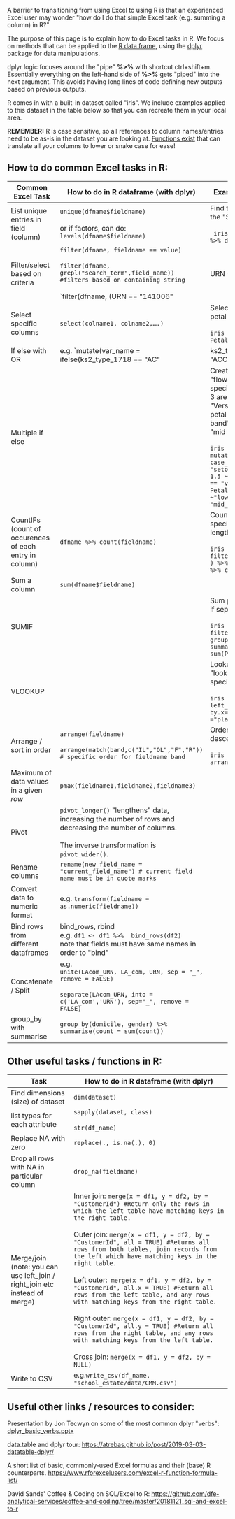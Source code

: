 A barrier to transitioning from using Excel to using R is that an experienced Excel user may wonder "how do I do that simple Excel task (e.g. summing a column) in R?" 

The purpose of this page is to explain how to do Excel tasks in R. We focus on methods that can be applied to the [R data frame](https://www.rdocumentation.org/packages/base/versions/3.6.2/topics/data.frame), using the [dplyr](https://www.rdocumentation.org/packages/dplyr/versions/0.7.8) package for data manipulations.  

dplyr logic focuses around the "pipe" **%>%** with shortcut ctrl+shift+m. Essentially everything on the left-hand side of **%>%** gets "piped" into the next argument. This avoids having long lines of code defining new outputs based on previous outputs.

R comes in with a built-in dataset called "iris". We include examples applied to this dataset in the table below so that you can recreate them in your local area.

**REMEMBER:** R is case sensitive, so all references to column names/entries need to be as-is in the dataset you are looking at. [Functions exist](https://www.rdocumentation.org/packages/janitor/versions/1.2.0/topics/clean_names) that can translate all your columns to lower or snake case for ease!


<h2>How to do common Excel tasks in R:</h2>

| **Common Excel Task** | **How to do in R dataframe (with dplyr)** | **Example with iris dataset** |
|--|--|--|
| List unique entries in field (column) | `unique(dfname$fieldname)`<br/><br/>or if factors, can do: `levels(dfname$fieldname)` |Find the unique entries for the "Species" column in iris<br/><br/>` iris %>% select(Species) %>% distinct()` |
| Filter/select based on criteria | `filter(dfname, fieldname == value)` <br/><br/>`filter(dfname, grepl("search_term",field_name)) #filters based on containing string`<br/><br/> `filter(dfname, (URN == "141006" | URN == "138262" | URN == "141164")) # example of filtering with OR`|Filter for sepal length >4 and sepal width <`2.5`, but NOT "versicolor" species<br/><br/> `iris %>% filter(Sepal.Length > 4 & Sepal.Width <2.5 & Species != "versicolor")`|
| Select specific columns| `select(colname1, colname2,….)` | Select only species and petal length <br/><br/>  `iris %>% select(Species, Petal.Length)`|  
| If else with OR | e.g. `mutate(var_name = ifelse(ks2_type_1718 == "AC" | ks2_type_1718 == "ACC",1,0))`  | Create new column called "size_group" based on size of petal. "Large" petals are >4 in length or >1.5 in width, everything else is "Small"<br/><br/>  ` iris %>% mutate(size_group = if_else( Petal.Length > 4 | Petal.Width >1.5, "Large", "Small"))`|
| Multiple if else ||  Create new column called "flower_price". "Setosa" species with petal length > 3 are "top band", "Versicolor species with petal length < 4 are "low band", everything else is "mid band" <br/><br/> `iris %>%  mutate(flower_price = case_when(Species == "setosa" & Petal.Length > 1.5 ~"top band", Species == "versicolor" & Petal.Length < 4 ~"low_band", TRUE ~ "mid_band"))`
| CountIFs (count of occurences of each entry in column) | `dfname %>% count(fieldname)` |Count the number of species if they have a petal length >1.5 <br/><br/> `iris %>% filter(Petal.Length > 1.5 ) %>% group_by(Species) %>% count()`|
| Sum a column  | `sum(dfname$fieldname)` |
| SUMIF || Sum petal width of species if sepal width <`3`<br/><br/> `iris %>% filter(Sepal.Width <3) %>% group_by(Species) %>% summarise(Petal.Width = sum(Petal.Width))`|
| VLOOKUP || Lookup to a table called "lookup" which has a list of species <br/><br/> `iris %>%  left_join(lookup, by.x="Species", by.y ="plant_species")`|
|Arrange / sort in order| `arrange(fieldname)`<br/><br/>`arrange(match(band,c("IL","OL","F","R")) # specific order for fieldname band`|Order dataset by descending petal width <br/><br/>  `iris %>% arrange(desc(Petal.Width))` |
|Maximum of data values in a given <em>row</em>|`pmax(fieldname1,fieldname2,fieldname3)`|
|Pivot |`pivot_longer()` "lengthens" data, increasing the number of rows and decreasing the number of columns. <br/><br/>The inverse transformation is `pivot_wider()`.|
|Rename columns |`rename(new_field_name = "current_field_name") # current field name must be in quote marks`|
|Convert data to numeric format | e.g. `transform(fieldname = as.numeric(fieldname))` |
| Bind rows from different dataframes  |bind_rows, rbind <br/>e.g. `df1 <- df1 %>%  bind_rows(df2)`<br/>  note that fields must have same names in order to "bind"|
|Concatenate / Split  | e.g. <br/>`unite(LAcom_URN, LA_com, URN, sep = "_", remove = FALSE)` <br/><br/> `separate(LAcom_URN, into = c('LA_com','URN'), sep="_", remove = FALSE)`|
|group_by with summarise | `group_by(domicile, gender) %>% summarise(count = sum(count))` |

<h2>Other useful tasks / functions in R:</h2>

| **Task** | **How to do in R dataframe (with dplyr)**|
|--|--|
|Find dimensions (size) of dataset| `dim(dataset)`|
|list types for each attribute|`sapply(dataset, class)`<br/><br/>`str(df_name)`|
|Replace NA with zero|`replace(., is.na(.), 0)`|
|Drop all rows with NA in particular column|`drop_na(fieldname)`|
|Merge/join (note: you can use left_join / right_join etc instead of merge)|Inner join: `merge(x = df1, y = df2, by = "CustomerId") #Return only the rows in which the left table have matching keys in the right table.` <br/><br/> Outer join: `merge(x = df1, y = df2, by = "CustomerId", all = TRUE) #Returns all rows from both tables, join records from the left which have matching keys in the right table.`<br/><br/>  Left outer:` merge(x = df1, y = df2, by = "CustomerId", all.x = TRUE) #Return all rows from the left table, and any rows with matching keys from the right table.`<br/><br/> Right outer: `merge(x = df1, y = df2, by = "CustomerId", all.y = TRUE) #Return all rows from the right table, and any rows with matching keys from the left table.` <br/><br/>Cross join: `merge(x = df1, y = df2, by = NULL)`|
|Write to CSV|e.g.`write_csv(df_name, "school_estate/data/CMM.csv")`<br/>|

<h2>Useful other links / resources to consider:</h2>

Presentation by Jon Tecwyn on some of the most common dplyr "verbs": [dplyr_basic_verbs.pptx](/.attachments/dplyr_basic_verbs-032e312a-d732-4866-b303-a4f7e954b571.pptx)

data.table and dplyr tour: https://atrebas.github.io/post/2019-03-03-datatable-dplyr/

A short list of basic, commonly-used Excel formulas and their (base) R counterparts. https://www.rforexcelusers.com/excel-r-function-formula-list/

David Sands' Coffee & Coding on SQL/Excel to R: https://github.com/dfe-analytical-services/coffee-and-coding/tree/master/20181121_sql-and-excel-to-r 

